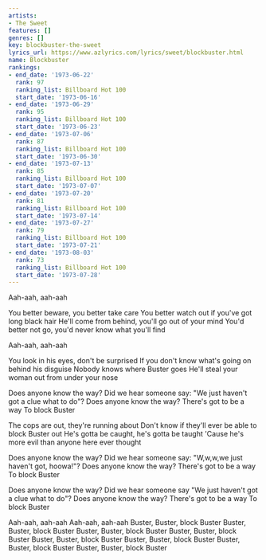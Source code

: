 ```yaml
---
artists:
- The Sweet
features: []
genres: []
key: blockbuster-the-sweet
lyrics_url: https://www.azlyrics.com/lyrics/sweet/blockbuster.html
name: Blockbuster
rankings:
- end_date: '1973-06-22'
  rank: 97
  ranking_list: Billboard Hot 100
  start_date: '1973-06-16'
- end_date: '1973-06-29'
  rank: 95
  ranking_list: Billboard Hot 100
  start_date: '1973-06-23'
- end_date: '1973-07-06'
  rank: 87
  ranking_list: Billboard Hot 100
  start_date: '1973-06-30'
- end_date: '1973-07-13'
  rank: 85
  ranking_list: Billboard Hot 100
  start_date: '1973-07-07'
- end_date: '1973-07-20'
  rank: 81
  ranking_list: Billboard Hot 100
  start_date: '1973-07-14'
- end_date: '1973-07-27'
  rank: 79
  ranking_list: Billboard Hot 100
  start_date: '1973-07-21'
- end_date: '1973-08-03'
  rank: 73
  ranking_list: Billboard Hot 100
  start_date: '1973-07-28'
---
```


Aah-aah, aah-aah

You better beware, you better take care
You better watch out if you've got long black hair
He'll come from behind, you'll go out of your mind
You'd better not go, you'd never know what you'll find

Aah-aah, aah-aah

You look in his eyes, don't be surprised
If you don't know what's going on behind his disguise
Nobody knows where Buster goes
He'll steal your woman out from under your nose

Does anyone know the way? Did we hear someone say:
"We just haven't got a clue what to do"?
Does anyone know the way? There's got to be a way
To block Buster

The cops are out, they're running about
Don't know if they'll ever be able to block Buster out
He's gotta be caught, he's gotta be taught
'Cause he's more evil than anyone here ever thought

Does anyone know the way? Did we hear someone say:
"W,w,w,we just haven't got, hoowa!"?
Does anyone know the way? There's got to be a way
To block Buster

Does anyone know the way? Did we hear someone say
"We just haven't got a clue what to do"?
Does anyone know the way? There's got to be a way
To block Buster

Aah-aah, aah-aah
Aah-aah, aah-aah
Buster, Buster, block Buster
Buster, Buster, block Buster
Buster, Buster, block Buster
Buster, Buster, block Buster
Buster, Buster, block Buster
Buster, Buster, block Buster
Buster, Buster, block Buster
Buster, Buster, block Buster



